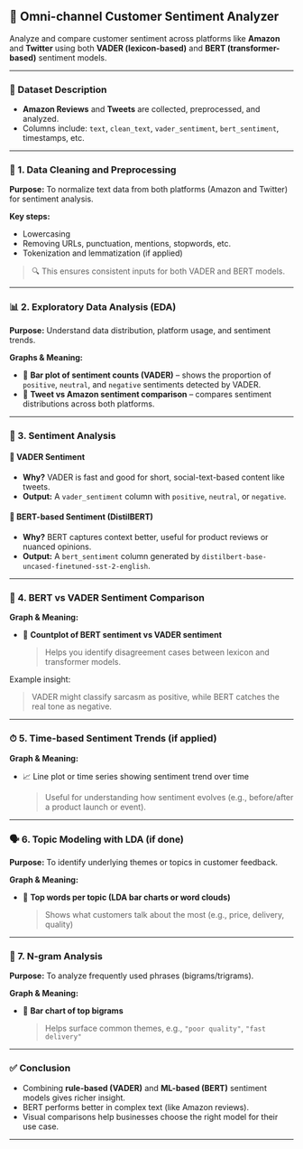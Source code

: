 ## 🧠 Omni-channel Customer Sentiment Analyzer

Analyze and compare customer sentiment across platforms like **Amazon** and **Twitter** using both **VADER (lexicon-based)** and **BERT (transformer-based)** sentiment models.

---

### 📂 Dataset Description

* **Amazon Reviews** and **Tweets** are collected, preprocessed, and analyzed.
* Columns include: `text`, `clean_text`, `vader_sentiment`, `bert_sentiment`, timestamps, etc.

---

### 🧼 1. Data Cleaning and Preprocessing

**Purpose:**
To normalize text data from both platforms (Amazon and Twitter) for sentiment analysis.

**Key steps:**

* Lowercasing
* Removing URLs, punctuation, mentions, stopwords, etc.
* Tokenization and lemmatization (if applied)

> 🔍 This ensures consistent inputs for both VADER and BERT models.

---

### 📊 2. Exploratory Data Analysis (EDA)

**Purpose:**
Understand data distribution, platform usage, and sentiment trends.

**Graphs & Meaning:**

* 📌 **Bar plot of sentiment counts (VADER)** – shows the proportion of `positive`, `neutral`, and `negative` sentiments detected by VADER.
* 📌 **Tweet vs Amazon sentiment comparison** – compares sentiment distributions across both platforms.

---

### 🧪 3. Sentiment Analysis

#### 🔹 VADER Sentiment

* **Why?** VADER is fast and good for short, social-text-based content like tweets.
* **Output:** A `vader_sentiment` column with `positive`, `neutral`, or `negative`.

#### 🔹 BERT-based Sentiment (DistilBERT)

* **Why?** BERT captures context better, useful for product reviews or nuanced opinions.
* **Output:** A `bert_sentiment` column generated by `distilbert-base-uncased-finetuned-sst-2-english`.

---

### 🔄 4. BERT vs VADER Sentiment Comparison

**Graph & Meaning:**

* 📌 **Countplot of BERT sentiment vs VADER sentiment**

  > Helps you identify disagreement cases between lexicon and transformer models.

Example insight:

> VADER might classify sarcasm as positive, while BERT catches the real tone as negative.

---

### ⏱ 5. Time-based Sentiment Trends (if applied)

**Graph & Meaning:**

* 📈 Line plot or time series showing sentiment trend over time

  > Useful for understanding how sentiment evolves (e.g., before/after a product launch or event).

---

### 🗣 6. Topic Modeling with LDA (if done)

**Purpose:**
To identify underlying themes or topics in customer feedback.

**Graph & Meaning:**

* 📌 **Top words per topic (LDA bar charts or word clouds)**

  > Shows what customers talk about the most (e.g., price, delivery, quality)

---

### 🧠 7. N-gram Analysis

**Purpose:**
To analyze frequently used phrases (bigrams/trigrams).

**Graph & Meaning:**

* 📌 **Bar chart of top bigrams**

  > Helps surface common themes, e.g., `"poor quality"`, `"fast delivery"`

---

### ✅ Conclusion

* Combining **rule-based (VADER)** and **ML-based (BERT)** sentiment models gives richer insight.
* BERT performs better in complex text (like Amazon reviews).
* Visual comparisons help businesses choose the right model for their use case.

---


